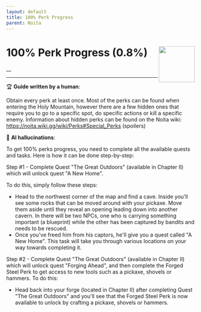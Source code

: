 ```yaml
---
layout: default
title: 100% Perk Progress
parent: Noita
---
```


# 100% Perk Progress (0.8%) <img align="right" src="https://cdn.cloudflare.steamstatic.com/steamcommunity/public/images/apps/881100/4a730e833b0b3d1c626ea5036db56e81054b7d7b.jpg" width="96" height="96">

__

***

:trophy: **Guide written by a human**:

Obtain every perk at least once. Most of the perks can be found when entering the Holy Mountain, however there are a few hidden ones that require you to go to a specific spot, do specific actions or kill a specific enemy.
Information about hidden perks can be found on the Noita wiki: https://noita.wiki.gg/wiki/Perks#Special_Perks (spoilers)

:robot: **AI hallucinations**:

To get 100% perks progress, you need to complete all the available quests and tasks. Here is how it can be done step-by-step:

Step #1 - Complete Quest "The Great Outdoors" (available in Chapter II) which will unlock quest "A New Home". 

To do this, simply follow these steps:
   * Head to the northwest corner of the map and find a cave. Inside you'll see some rocks that can be moved around with your pickaxe. Move them aside until they reveal an opening leading down into another cavern. In there will be two NPCs, one who is carrying something important (a blueprint) while the other has been captured by bandits and needs to be rescued.
   * Once you've freed him from his captors, he'll give you a quest called "A New Home". This task will take you through various locations on your way towards completing it. 
   
Step #2 - Complete Quest "The Great Outdoors" (available in Chapter II) which will unlock quest "Forging Ahead", and then complete the Forged Steel Perk to get access to new tools such as a pickaxe, shovels or hammers.
To do this: 
   * Head back into your forge (located in Chapter II) after completing Quest "The Great Outdoors" and you'll see that the Forged Steel Perk is now available to unlock by crafting a pickaxe, shovels or hammers.
   